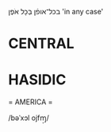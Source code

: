 בכל־אופֿן
בְּכָל אֹפֶן
'in any case'

CENTRAL
========

HASIDIC
=======
= AMERICA = 

/bəˈxɔl ojfɱ̩/
